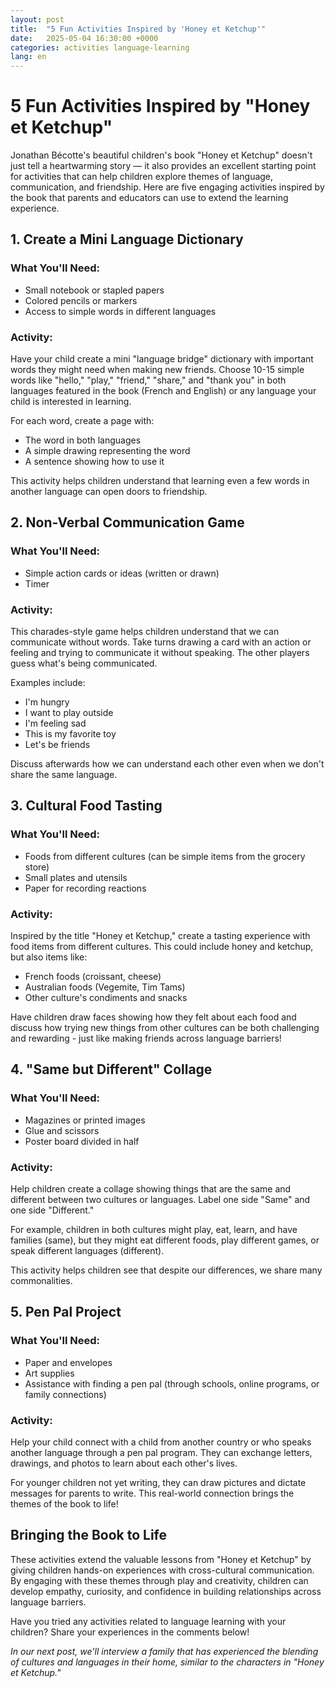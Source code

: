 ```yaml
---
layout: post
title:  "5 Fun Activities Inspired by 'Honey et Ketchup'"
date:   2025-05-04 16:30:00 +0000
categories: activities language-learning
lang: en
---
```


# 5 Fun Activities Inspired by "Honey et Ketchup"

Jonathan Bécotte's beautiful children's book "Honey et Ketchup" doesn't just tell a heartwarming story — it also provides an excellent starting point for activities that can help children explore themes of language, communication, and friendship. Here are five engaging activities inspired by the book that parents and educators can use to extend the learning experience.

## 1. Create a Mini Language Dictionary

### What You'll Need:
- Small notebook or stapled papers
- Colored pencils or markers
- Access to simple words in different languages

### Activity:
Have your child create a mini "language bridge" dictionary with important words they might need when making new friends. Choose 10-15 simple words like "hello," "play," "friend," "share," and "thank you" in both languages featured in the book (French and English) or any language your child is interested in learning.

For each word, create a page with:
- The word in both languages
- A simple drawing representing the word
- A sentence showing how to use it

This activity helps children understand that learning even a few words in another language can open doors to friendship.

## 2. Non-Verbal Communication Game

### What You'll Need:
- Simple action cards or ideas (written or drawn)
- Timer

### Activity:
This charades-style game helps children understand that we can communicate without words. Take turns drawing a card with an action or feeling and trying to communicate it without speaking. The other players guess what's being communicated.

Examples include:
- I'm hungry
- I want to play outside
- I'm feeling sad
- This is my favorite toy
- Let's be friends

Discuss afterwards how we can understand each other even when we don't share the same language.

## 3. Cultural Food Tasting

### What You'll Need:
- Foods from different cultures (can be simple items from the grocery store)
- Small plates and utensils
- Paper for recording reactions

### Activity:
Inspired by the title "Honey et Ketchup," create a tasting experience with food items from different cultures. This could include honey and ketchup, but also items like:
- French foods (croissant, cheese)
- Australian foods (Vegemite, Tim Tams)
- Other culture's condiments and snacks

Have children draw faces showing how they felt about each food and discuss how trying new things from other cultures can be both challenging and rewarding - just like making friends across language barriers!

## 4. "Same but Different" Collage

### What You'll Need:
- Magazines or printed images
- Glue and scissors
- Poster board divided in half

### Activity:
Help children create a collage showing things that are the same and different between two cultures or languages. Label one side "Same" and one side "Different."

For example, children in both cultures might play, eat, learn, and have families (same), but they might eat different foods, play different games, or speak different languages (different).

This activity helps children see that despite our differences, we share many commonalities.

## 5. Pen Pal Project

### What You'll Need:
- Paper and envelopes
- Art supplies
- Assistance with finding a pen pal (through schools, online programs, or family connections)

### Activity:
Help your child connect with a child from another country or who speaks another language through a pen pal program. They can exchange letters, drawings, and photos to learn about each other's lives.

For younger children not yet writing, they can draw pictures and dictate messages for parents to write. This real-world connection brings the themes of the book to life!

## Bringing the Book to Life

These activities extend the valuable lessons from "Honey et Ketchup" by giving children hands-on experiences with cross-cultural communication. By engaging with these themes through play and creativity, children can develop empathy, curiosity, and confidence in building relationships across language barriers.

Have you tried any activities related to language learning with your children? Share your experiences in the comments below!

*In our next post, we'll interview a family that has experienced the blending of cultures and languages in their home, similar to the characters in "Honey et Ketchup."*